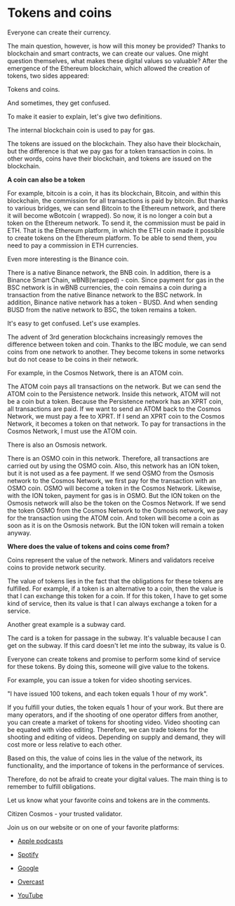 **Tokens and coins**
======================================================
Everyone can create their currency.

The main question, however,  is how will this money be provided? Thanks to blockchain and smart contracts, we can create our values. One might question themselves, what makes these digital values so valuable?
After the emergence of the Ethereum blockchain, which allowed the creation of tokens, two sides appeared:

Tokens and coins.

And sometimes, they get confused.

To make it easier to explain, let's give two definitions.

The internal blockchain coin is used to pay for gas.

The tokens are issued on the blockchain.
They also have their blockchain, but the difference is that we pay gas for a token transaction in coins.
In other words, coins have their blockchain, and tokens are issued on the blockchain.

**A coin can also be a token**

For example, bitcoin is a coin, it has its blockchain, Bitcoin,
and within this blockchain, the commission for all transactions is paid by bitcoin.
But thanks to various bridges, we can send Bitcoin to the Ethereum network, and there it will become wBotcoin ( wrapped). So now, it is no longer a coin but a token on the Ethereum network. To send it, the commission must be paid in ETH. That is the Ethereum platform, in which the ETH coin made it possible to create tokens on the Ethereum platform. To be able to send them, you need to pay a commission in ETH currencies.

Even more interesting is the Binance coin.

There is a native Binance network, the BNB coin. In addition, there is a Binance Smart Chain, wBNB(wrapped) - coin. Since payment for gas in the BSC network is in wBNB currencies, the coin remains a coin during a transaction from the native Binance network to the BSC network. In addition, Binance native network has a token - BUSD. And when sending BUSD from the native network to BSC, the token remains a token.

It's easy to get confused. Let's use examples.

The advent of 3rd generation blockchains increasingly removes the difference between token and coin. Thanks to the IBC module, we can send coins from one network to another. They become tokens in some networks but do not cease to be coins in their network. 

For example, in the Cosmos Network, there is an ATOM coin.

The ATOM coin pays all transactions on the network. But we can send the ATOM coin to the Persistence network. Inside this network, ATOM will not be a coin but a token. Because the Persistence network has an XPRT coin, all transactions are paid. If we want to send an ATOM back to the Cosmos Network, we must pay a fee to XPRT. If I send an XPRT coin to the Cosmos Network, it becomes a token on that network. To pay for transactions in the Cosmos Network, I must use the ATOM coin.

There is also an Osmosis network.

There is an OSMO coin in this network. Therefore, all transactions are carried out by using the OSMO coin. Also, this network has an ION token, but it is not used as a fee payment. If we send OSMO from the Osmosis network to the Cosmos Network, we first pay for the transaction with an OSMO coin. OSMO will become a token in the Cosmos Network. Likewise, with the ION token, payment for gas is in OSMO. But the ION token on the Osmosis network will also be the token on the Cosmos Network. If we send the token OSMO from the Cosmos Network to the Osmosis network, we pay for the transaction using the ATOM coin. And token will become a coin as soon as it is on the Osmosis network. But the ION token will remain a token anyway.

**Where does the value of tokens and coins come from?**

Coins represent the value of the network. Miners and validators receive coins to provide network security.

The value of tokens lies in the fact that the obligations for these tokens are fulfilled. For example, if a token is an alternative to a coin, then the value is that I can exchange this token for a coin. If for this token, I have to get some kind of service, then its value is that I can always exchange a token for a service.

Another great example is a subway card.

The card is a token for passage in the subway. It's valuable because I can get on the subway. If this card doesn't let me into the subway, its value is 0.

Everyone can create tokens and promise to perform some kind of service for these tokens. By doing this, someone will give value to the tokens.

For example, you can issue a token for video shooting services.

"I have issued 100 tokens, and each token equals 1 hour of my work".

If you fulfill your duties, the token equals 1 hour of your work. But there are many operators, and if the shooting of one operator differs from another, you can create a market of tokens for shooting video. Video shooting can be equated with video editing. Therefore, we can trade tokens for the shooting and editing of videos. Depending on supply and demand, they will cost more or less relative to each other.

Based on this, the value of coins lies in the value of the network, its functionality, and the importance of tokens in the performance of services.

Therefore, do not be afraid to create your digital values. The main thing is to remember to fulfill obligations.

Let us know what your favorite coins and tokens are in the comments.

Citizen Cosmos - your trusted validator.


Join us on our website or on one of your favorite platforms: 

- [Apple podcasts](https://clck.ru/sGee3)

- [Spotify](https://clck.ru/sGef8)

- [Google](https://clck.ru/sGefm)

- [Overcast](https://clck.ru/sGegJ)

- [YouTube](https://clck.ru/sGegw)
